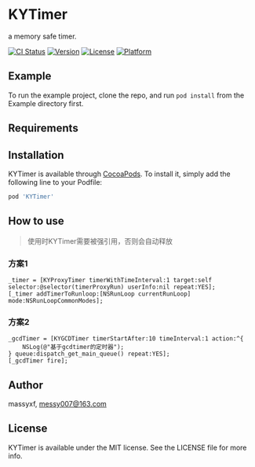 # KYTimer
a memory safe timer.


[![CI Status](https://img.shields.io/travis/massyxf/KYTimer.svg?style=flat)](https://travis-ci.org/massyxf/KYTimer)
[![Version](https://img.shields.io/cocoapods/v/KYTimer.svg?style=flat)](https://cocoapods.org/pods/KYTimer)
[![License](https://img.shields.io/cocoapods/l/KYTimer.svg?style=flat)](https://cocoapods.org/pods/KYTimer)
[![Platform](https://img.shields.io/cocoapods/p/KYTimer.svg?style=flat)](https://cocoapods.org/pods/KYTimer)

## Example

To run the example project, clone the repo, and run `pod install` from the Example directory first.

## Requirements

## Installation

KYTimer is available through [CocoaPods](https://cocoapods.org). To install
it, simply add the following line to your Podfile:

```ruby
pod 'KYTimer'
```
## How to use
> 使用时KYTimer需要被强引用，否则会自动释放

### 方案1
```
_timer = [KYProxyTimer timerWithTimeInterval:1 target:self selector:@selector(timerProxyRun) userInfo:nil repeat:YES];
[_timer addTimerToRunloop:[NSRunLoop currentRunLoop] mode:NSRunLoopCommonModes];

```

### 方案2
```
_gcdTimer = [KYGCDTimer timerStartAfter:10 timeInterval:1 action:^{
    NSLog(@"基于gcdtimer的定时器");
} queue:dispatch_get_main_queue() repeat:YES];
[_gcdTimer fire];

```


## Author

massyxf, messy007@163.com

## License

KYTimer is available under the MIT license. See the LICENSE file for more info.
